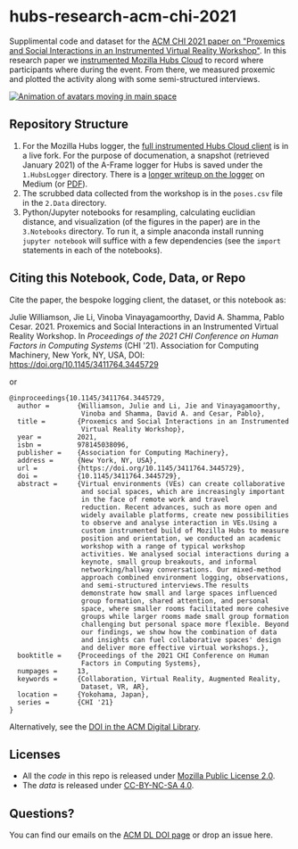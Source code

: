 # hubs-research-acm-chi-2021
Supplimental code and dataset for the [ACM CHI 2021 paper on
"Proxemics and Social Interactions in an Instrumented Virtual Reality
Workshop"](https://doi.org/10.1145/3411764.3445729).  In this research
paper we [instrumented Mozilla Hubs
Cloud](https://github.com/ayman/hubs/tree/hubs-cloud) to record where
participants where during the event.  From there, we measured proxemic
and plotted the activity along with some semi-structured interviews.

[![Animation of avatars moving in main space](3.Notebooks/assets/main_animation_small.gif)](3.Notebooks/assets/main_animation.mp4)

## Repository Structure
1. For the Mozilla Hubs logger, the [full instrumented Hubs Cloud
   client](https://github.com/ayman/hubs/blob/hubs-cloud/src/systems/research/README.md)
   is in a live fork.  For the purpose of documenation, a snapshot
   (retrieved January 2021) of the A-Frame logger for Hubs is saved
   under the `1.HubsLogger` directory. There is a [longer writeup on
   the
   logger](https://ayman.medium.com/vr-research-in-mozilla-hubs-63fd3002eedf)
   on Medium (or [PDF](1.HubsLogger/VRResearchMozillaHubs.pdf)).
2. The scrubbed data collected from the workshop is in the `poses.csv`
   file in the `2.Data` directory.
3. Python/Jupyter notebooks for resampling, calculating euclidian
   distance, and visualization (of the figures in the paper) are in
   the `3.Notebooks` directory.  To run it, a simple anaconda install
   running `jupyter notebook` will suffice with a few dependencies
   (see the `import` statements in each of the notebooks).
   
## Citing this Notebook, Code, Data, or Repo
Cite the paper, the bespoke logging client, the dataset, or this
notebook as:

Julie Williamson, Jie Li, Vinoba Vinayagamoorthy, David A. Shamma,
Pablo Cesar. 2021.  Proxemics and Social Interactions in an Instrumented 
Virtual Reality Workshop. In _Proceedings of the 2021 CHI Conference on 
Human Factors in Computing Systems_ (CHI '21). Association for Computing 
Machinery, New York, NY, USA, DOI:
https://doi.org/10.1145/3411764.3445729

or 

```
@inproceedings{10.1145/3411764.3445729,
  author =       {Williamson, Julie and Li, Jie and Vinayagamoorthy,
                  Vinoba and Shamma, David A. and Cesar, Pablo},
  title =        {Proxemics and Social Interactions in an Instrumented 
                  Virtual Reality Workshop},
  year =         2021,
  isbn =         978145038096,
  publisher =    {Association for Computing Machinery},
  address =      {New York, NY, USA},
  url =          {https://doi.org/10.1145/3411764.3445729},
  doi =          {10.1145/3411764.3445729},
  abstract =     {Virtual environments (VEs) can create collaborative
                  and social spaces, which are increasingly important
                  in the face of remote work and travel
                  reduction. Recent advances, such as more open and
                  widely available platforms, create new possibilities
                  to observe and analyse interaction in VEs.Using a
                  custom instrumented build of Mozilla Hubs to measure
                  position and orientation, we conducted an academic
                  workshop with a range of typical workshop
                  activities. We analysed social interactions during a
                  keynote, small group breakouts, and informal
                  networking/hallway conversations. Our mixed-method
                  approach combined environment logging, observations,
                  and semi-structured interviews.The results
                  demonstrate how small and large spaces influenced
                  group formation, shared attention, and personal
                  space, where smaller rooms facilitated more cohesive
                  groups while larger rooms made small group formation
                  challenging but personal space more flexible. Beyond
                  our findings, we show how the combination of data
                  and insights can fuel collaborative spaces' design
                  and deliver more effective virtual workshops.},
  booktitle =    {Proceedings of the 2021 CHI Conference on Human
                  Factors in Computing Systems},
  numpages =     13,
  keywords =     {Collaboration, Virtual Reality, Augmented Reality,
                  Dataset, VR, AR},
  location =     {Yokohama, Japan},
  series =       {CHI '21}
}
```

Alternatively, see the [DOI in the ACM Digital
Library](https://doi.org/10.1145/3411764.3445729).

## Licenses
 * All the *code* in this repo is released under [Mozilla Public
License 2.0](https://github.com/ayman/hubs-research-2021/blob/main/LICENSE).
 * The *data* is released under [CC-BY-NC-SA
4.0](https://creativecommons.org/licenses/by-nc-sa/4.0/).

## Questions?
You can find our emails on the [ACM DL DOI
page](https://doi.org/10.1145/3411764.3445729) or drop an issue here.
